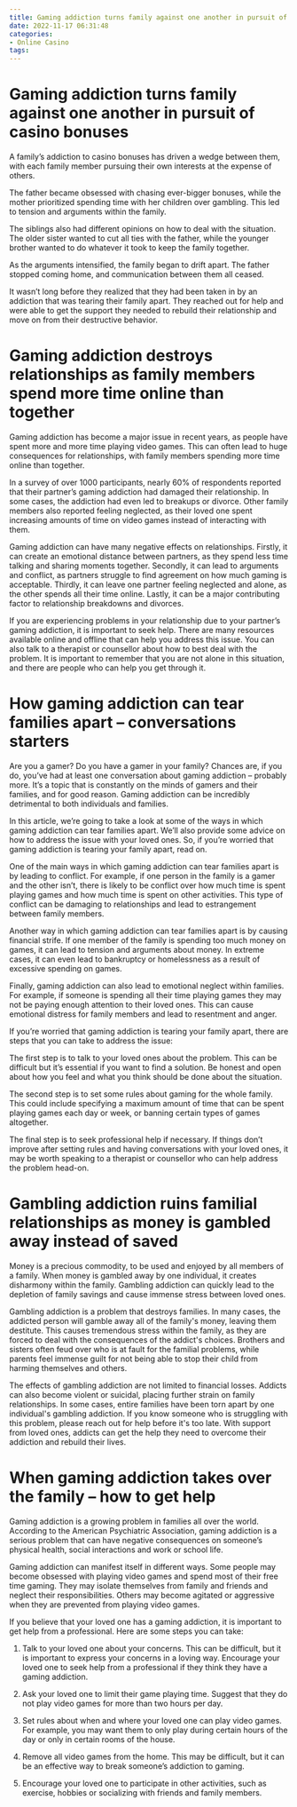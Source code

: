 ```yaml
---
title: Gaming addiction turns family against one another in pursuit of casino bonuses
date: 2022-11-17 06:31:48
categories:
- Online Casino
tags:
---
```



#  Gaming addiction turns family against one another in pursuit of casino bonuses

A family’s addiction to casino bonuses has driven a wedge between them, with each family member pursuing their own interests at the expense of others.

The father became obsessed with chasing ever-bigger bonuses, while the mother prioritized spending time with her children over gambling. This led to tension and arguments within the family.

The siblings also had different opinions on how to deal with the situation. The older sister wanted to cut all ties with the father, while the younger brother wanted to do whatever it took to keep the family together.

As the arguments intensified, the family began to drift apart. The father stopped coming home, and communication between them all ceased.

It wasn’t long before they realized that they had been taken in by an addiction that was tearing their family apart. They reached out for help and were able to get the support they needed to rebuild their relationship and move on from their destructive behavior.

#  Gaming addiction destroys relationships as family members spend more time online than together

Gaming addiction has become a major issue in recent years, as people have spent more and more time playing video games. This can often lead to huge consequences for relationships, with family members spending more time online than together.

In a survey of over 1000 participants, nearly 60% of respondents reported that their partner’s gaming addiction had damaged their relationship. In some cases, the addiction had even led to breakups or divorce. Other family members also reported feeling neglected, as their loved one spent increasing amounts of time on video games instead of interacting with them.

Gaming addiction can have many negative effects on relationships. Firstly, it can create an emotional distance between partners, as they spend less time talking and sharing moments together. Secondly, it can lead to arguments and conflict, as partners struggle to find agreement on how much gaming is acceptable. Thirdly, it can leave one partner feeling neglected and alone, as the other spends all their time online. Lastly, it can be a major contributing factor to relationship breakdowns and divorces.

If you are experiencing problems in your relationship due to your partner’s gaming addiction, it is important to seek help. There are many resources available online and offline that can help you address this issue. You can also talk to a therapist or counsellor about how to best deal with the problem. It is important to remember that you are not alone in this situation, and there are people who can help you get through it.

#  How gaming addiction can tear families apart – conversations starters

Are you a gamer? Do you have a gamer in your family? Chances are, if you do, you’ve had at least one conversation about gaming addiction – probably more. It’s a topic that is constantly on the minds of gamers and their families, and for good reason. Gaming addiction can be incredibly detrimental to both individuals and families.

In this article, we’re going to take a look at some of the ways in which gaming addiction can tear families apart. We’ll also provide some advice on how to address the issue with your loved ones. So, if you’re worried that gaming addiction is tearing your family apart, read on.

One of the main ways in which gaming addiction can tear families apart is by leading to conflict. For example, if one person in the family is a gamer and the other isn’t, there is likely to be conflict over how much time is spent playing games and how much time is spent on other activities. This type of conflict can be damaging to relationships and lead to estrangement between family members.

Another way in which gaming addiction can tear families apart is by causing financial strife. If one member of the family is spending too much money on games, it can lead to tension and arguments about money. In extreme cases, it can even lead to bankruptcy or homelessness as a result of excessive spending on games.

Finally, gaming addiction can also lead to emotional neglect within families. For example, if someone is spending all their time playing games they may not be paying enough attention to their loved ones. This can cause emotional distress for family members and lead to resentment and anger.

If you’re worried that gaming addiction is tearing your family apart, there are steps that you can take to address the issue:

The first step is to talk to your loved ones about the problem. This can be difficult but it’s essential if you want to find a solution. Be honest and open about how you feel and what you think should be done about the situation.

The second step is to set some rules about gaming for the whole family. This could include specifying a maximum amount of time that can be spent playing games each day or week, or banning certain types of games altogether.

The final step is to seek professional help if necessary. If things don’t improve after setting rules and having conversations with your loved ones, it may be worth speaking to a therapist or counsellor who can help address the problem head-on.

#  Gambling addiction ruins familial relationships as money is gambled away instead of saved

Money is a precious commodity, to be used and enjoyed by all members of a family. When money is gambled away by one individual, it creates disharmony within the family. Gambling addiction can quickly lead to the depletion of family savings and cause immense stress between loved ones.

Gambling addiction is a problem that destroys families. In many cases, the addicted person will gamble away all of the family's money, leaving them destitute. This causes tremendous stress within the family, as they are forced to deal with the consequences of the addict's choices. Brothers and sisters often feud over who is at fault for the familial problems, while parents feel immense guilt for not being able to stop their child from harming themselves and others.

The effects of gambling addiction are not limited to financial losses. Addicts can also become violent or suicidal, placing further strain on family relationships. In some cases, entire families have been torn apart by one individual's gambling addiction. If you know someone who is struggling with this problem, please reach out for help before it's too late. With support from loved ones, addicts can get the help they need to overcome their addiction and rebuild their lives.

#  When gaming addiction takes over the family – how to get help

 Gaming addiction is a growing problem in families all over the world. According to the American Psychiatric Association, gaming addiction is a serious problem that can have negative consequences on someone’s physical health, social interactions and work or school life.

Gaming addiction can manifest itself in different ways. Some people may become obsessed with playing video games and spend most of their free time gaming. They may isolate themselves from family and friends and neglect their responsibilities. Others may become agitated or aggressive when they are prevented from playing video games.

If you believe that your loved one has a gaming addiction, it is important to get help from a professional. Here are some steps you can take:

1. Talk to your loved one about your concerns. This can be difficult, but it is important to express your concerns in a loving way. Encourage your loved one to seek help from a professional if they think they have a gaming addiction.

2. Ask your loved one to limit their game playing time. Suggest that they do not play video games for more than two hours per day.

3. Set rules about when and where your loved one can play video games. For example, you may want them to only play during certain hours of the day or only in certain rooms of the house.

4. Remove all video games from the home. This may be difficult, but it can be an effective way to break someone’s addiction to gaming.

5. Encourage your loved one to participate in other activities, such as exercise, hobbies or socializing with friends and family members.